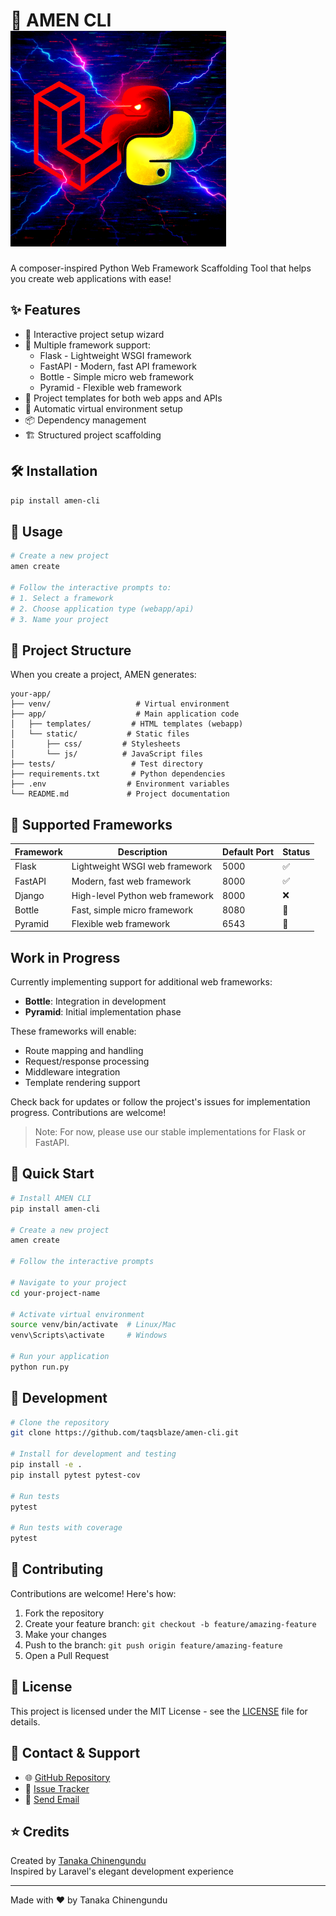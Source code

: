 # 🚀 AMEN CLI   ![icon](https://raw.githubusercontent.com/TaqsBlaze/amen-cli/refs/heads/main/image/icon.png)
A composer-inspired Python Web Framework Scaffolding Tool that helps you create web applications with ease!

## ✨ Features

- 🎯 Interactive project setup wizard
- 🔧 Multiple framework support:
  - Flask - Lightweight WSGI framework
  - FastAPI - Modern, fast API framework
  - Bottle - Simple micro web framework
  - Pyramid - Flexible web framework
- 🎨 Project templates for both web apps and APIs
- 🔄 Automatic virtual environment setup
- 📦 Dependency management
- 🏗️ Structured project scaffolding

## 🛠️ Installation

```bash
pip install amen-cli
```

## 📖 Usage

```bash
# Create a new project
amen create

# Follow the interactive prompts to:
# 1. Select a framework
# 2. Choose application type (webapp/api)
# 3. Name your project
```

## 🌟 Project Structure

When you create a project, AMEN generates:

```
your-app/
├── venv/                   # Virtual environment
├── app/                    # Main application code
│   ├── templates/         # HTML templates (webapp)
│   └── static/           # Static files
│       ├── css/         # Stylesheets
│       └── js/          # JavaScript files
├── tests/                 # Test directory
├── requirements.txt       # Python dependencies
├── .env                  # Environment variables
└── README.md             # Project documentation
```

## 🎯 Supported Frameworks

| Framework | Description | Default Port | Status |
|-----------|-------------|--------------|--------|
| Flask | Lightweight WSGI web framework | 5000 | ✅ |
| FastAPI | Modern, fast web framework | 8000 | ✅ |
| Django | High-level Python web framework | 8000 | ❌ |
| Bottle | Fast, simple micro framework | 8080 | 🚧 |
| Pyramid | Flexible web framework | 6543 | 🚧 |

## Work in Progress
Currently implementing support for additional web frameworks:

- **Bottle**: Integration in development
- **Pyramid**: Initial implementation phase

These frameworks will enable:
- Route mapping and handling
- Request/response processing
- Middleware integration
- Template rendering support

Check back for updates or follow the project's issues for implementation progress. Contributions are welcome!

> Note: For now, please use our stable implementations for Flask or FastAPI.
## 🚗 Quick Start

```bash
# Install AMEN CLI
pip install amen-cli

# Create a new project
amen create

# Follow the interactive prompts

# Navigate to your project
cd your-project-name

# Activate virtual environment
source venv/bin/activate  # Linux/Mac
venv\Scripts\activate     # Windows

# Run your application
python run.py
```

## 🔧 Development

```bash
# Clone the repository
git clone https://github.com/taqsblaze/amen-cli.git

# Install for development and testing
pip install -e .
pip install pytest pytest-cov

# Run tests
pytest

# Run tests with coverage
pytest
```

## 🤝 Contributing

Contributions are welcome! Here's how:

1. Fork the repository
2. Create your feature branch: `git checkout -b feature/amazing-feature`
3. Make your changes
4. Push to the branch: `git push origin feature/amazing-feature`
5. Open a Pull Request

## 📝 License

This project is licensed under the MIT License - see the [LICENSE](LICENSE) file for details.

## 👥 Contact & Support

- 🌐 [GitHub Repository](https://github.com/taqsblaze/amen-cli)
- 🐛 [Issue Tracker](https://github.com/taqsblaze/amen-cli/issues)
- 📧 [Send Email](mailto:tanakah30@gmail.com)

## ⭐ Credits

Created by [Tanaka Chinengundu](https://www.linkedin.com/in/taqsblaze)  
Inspired by Laravel's elegant development experience

---

Made with ❤️ by Tanaka Chinengundu
